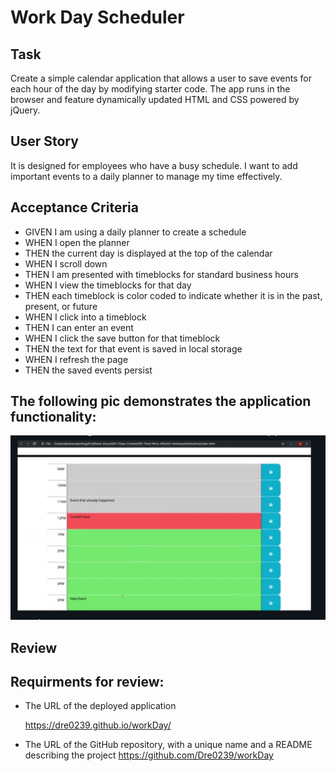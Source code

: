 # Work Day Scheduler

## Task

Create a simple calendar application that allows a user to save events for each hour of the day by modifying starter code. The app runs in the browser and feature dynamically updated HTML and CSS powered by jQuery.

## User Story

It is designed for employees who have a busy schedule. I want to add important events to a daily planner to manage my time effectively.

## Acceptance Criteria

- GIVEN I am using a daily planner to create a schedule
- WHEN I open the planner
- THEN the current day is displayed at the top of the calendar
- WHEN I scroll down
- THEN I am presented with timeblocks for standard business hours
- WHEN I view the timeblocks for that day
- THEN each timeblock is color coded to indicate whether it is in the past, present, or future
- WHEN I click into a timeblock
- THEN I can enter an event
- WHEN I click the save button for that timeblock
- THEN the text for that event is saved in local storage
- WHEN I refresh the page
- THEN the saved events persist

## The following pic demonstrates the application functionality:

<img src="./Assets/workDay.png" alt ="pic of app" title="Work Day Secheler" />

## Review

## Requirments for review:

- The URL of the deployed application

  https://dre0239.github.io/workDay/

- The URL of the GitHub repository, with a unique name and a README describing the project
  https://github.com/Dre0239/workDay
